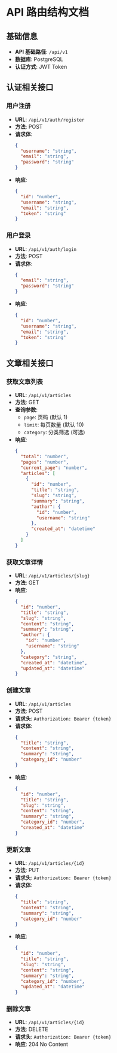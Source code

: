 # API 路由结构文档

## 基础信息
- **API 基础路径**: `/api/v1`
- **数据库**: PostgreSQL
- **认证方式**: JWT Token

## 认证相关接口

### 用户注册
- **URL**: `/api/v1/auth/register`
- **方法**: POST
- **请求体**:
  ```json
  {
    "username": "string",
    "email": "string",
    "password": "string"
  }
  ```
- **响应**:
  ```json
  {
    "id": "number",
    "username": "string",
    "email": "string",
    "token": "string"
  }
  ```

### 用户登录
- **URL**: `/api/v1/auth/login`
- **方法**: POST
- **请求体**:
  ```json
  {
    "email": "string",
    "password": "string"
  }
  ```
- **响应**:
  ```json
  {
    "id": "number",
    "username": "string",
    "email": "string",
    "token": "string"
  }
  ```

## 文章相关接口

### 获取文章列表
- **URL**: `/api/v1/articles`
- **方法**: GET
- **查询参数**:
  - `page`: 页码 (默认 1)
  - `limit`: 每页数量 (默认 10)
  - `category`: 分类筛选 (可选)
- **响应**:
  ```json
  {
    "total": "number",
    "pages": "number",
    "current_page": "number",
    "articles": [
      {
        "id": "number",
        "title": "string",
        "slug": "string",
        "summary": "string",
        "author": {
          "id": "number",
          "username": "string"
        },
        "created_at": "datetime"
      }
    ]
  }
  ```

### 获取文章详情
- **URL**: `/api/v1/articles/{slug}`
- **方法**: GET
- **响应**:
  ```json
  {
    "id": "number",
    "title": "string",
    "slug": "string",
    "content": "string",
    "summary": "string",
    "author": {
      "id": "number",
      "username": "string"
    },
    "category": "string",
    "created_at": "datetime",
    "updated_at": "datetime"
  }
  ```

### 创建文章
- **URL**: `/api/v1/articles`
- **方法**: POST
- **请求头**: `Authorization: Bearer {token}`
- **请求体**:
  ```json
  {
    "title": "string",
    "content": "string",
    "summary": "string",
    "category_id": "number"
  }
  ```
- **响应**:
  ```json
  {
    "id": "number",
    "title": "string",
    "slug": "string",
    "content": "string",
    "summary": "string",
    "category_id": "number",
    "created_at": "datetime"
  }
  ```

### 更新文章
- **URL**: `/api/v1/articles/{id}`
- **方法**: PUT
- **请求头**: `Authorization: Bearer {token}`
- **请求体**:
  ```json
  {
    "title": "string",
    "content": "string",
    "summary": "string",
    "category_id": "number"
  }
  ```
- **响应**:
  ```json
  {
    "id": "number",
    "title": "string",
    "slug": "string",
    "content": "string",
    "summary": "string",
    "category_id": "number",
    "updated_at": "datetime"
  }
  ```

### 删除文章
- **URL**: `/api/v1/articles/{id}`
- **方法**: DELETE
- **请求头**: `Authorization: Bearer {token}`
- **响应**: 204 No Content
